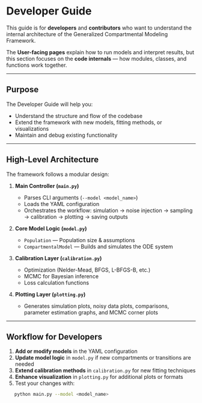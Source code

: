 # Developer Guide

This guide is for **developers** and **contributors** who want to understand the internal architecture of the Generalized Compartmental Modeling Framework.

The **User-facing pages** explain how to run models and interpret results, but this section focuses on the **code internals** — how modules, classes, and functions work together.

---

## Purpose

The Developer Guide will help you:
- Understand the structure and flow of the codebase
- Extend the framework with new models, fitting methods, or visualizations
- Maintain and debug existing functionality

---

## High-Level Architecture

The framework follows a modular design:

1. **Main Controller (`main.py`)**  
   - Parses CLI arguments (`--model <model_name>`)  
   - Loads the YAML configuration  
   - Orchestrates the workflow: simulation → noise injection → sampling → calibration → plotting → saving outputs  

2. **Core Model Logic (`model.py`)**  
   - `Population` — Population size & assumptions  
   - `CompartmentalModel` — Builds and simulates the ODE system  

3. **Calibration Layer (`calibration.py`)**  
   - Optimization (Nelder-Mead, BFGS, L-BFGS-B, etc.)  
   - MCMC for Bayesian inference  
   - Loss calculation functions  

4. **Plotting Layer (`plotting.py`)**  
   - Generates simulation plots, noisy data plots, comparisons, parameter estimation graphs, and MCMC corner plots  

---

## Workflow for Developers

1. **Add or modify models** in the YAML configuration  
2. **Update model logic** in `model.py` if new compartments or transitions are needed  
3. **Extend calibration methods** in `calibration.py` for new fitting techniques  
4. **Enhance visualization** in `plotting.py` for additional plots or formats  
5. Test your changes with:
```bash
   python main.py --model <model_name>
